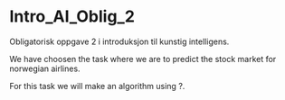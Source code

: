 # Intro_AI_Oblig_2
Obligatorisk oppgave 2 i introduksjon til kunstig intelligens. 

We have choosen the task where we are to predict the stock market for norwegian airlines. 

For this task we will make an algorithm using ?.
